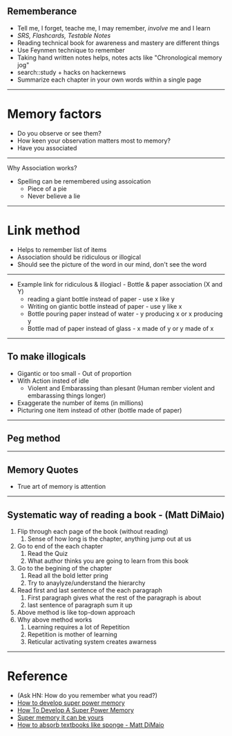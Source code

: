 ## Rememberance
* Tell me, I forget, teache me, I may remember, *involve* me and I learn
* *SRS, Flashcards, Testable Notes*
* Reading technical book for awareness and mastery are different things
* Use Feynmen technique to remember
* Taking hand written notes helps, notes acts like "Chronological memory jog"
* search::study + hacks on hackernews
* Summarize each chapter in your own words within a single page
----
# Memory factors
* Do you observe or see them?
* How keen your observation matters most to memory?
* Have you associated
----
Why Association works?
* Spelling can be remembered using assoication
  * Piece of a pie
  * Never believe a lie
----
# Link method
 * Helps to remember list of items
 * Association should be ridiculous or illogical
 * Should see the picture of the word in our mind, don't see the word
----
* Example link for ridiculous & illogiacl -  Bottle & paper association (X and Y)
  * reading a giant bottle instead of paper   - use x like y
  * Writing on giantic bottle instead of paper - use y like x
  * Bottle pouring paper instead of water - y producing x or x producing y
  * Bottle mad of paper instead of glass - x made of y or y made of x
----
## To make illogicals
* Gigantic or too small - Out of proportion
* With Action insted of idle
  * Violent and Embarassing than plesant (Human rember violent and embarassing things longer)
* Exaggerate the number of items (in millions)
* Picturing one item instead of other (bottle made of paper)
----
## Peg method

----
## Memory Quotes
* True art of memory is attention
----

## Systematic way of reading a book - (Matt DiMaio)

1. Flip through each page of the book (without reading)
    1. Sense of how long is the chapter, anything jump out at us
1. Go to end of the each chapter
    1. Read the Quiz
    1. What author thinks you are going to learn from this book
1. Go to the begining of the chapter
   1. Read all the bold letter pring
   1. Try to anaylyze/understand the hierarchy
1. Read first and last sentence of the each paragraph
   1. First paragraph gives what the rest of the paragraph is about
   1. last sentence of paragraph sum it up
1. Above method is like top-down approach
1. Why above method works
   1. Learning requires a lot of Repetition
   1. Repetition is mother of learning
   1. Reticular activating system creates awarness
----
# Reference
* (Ask HN: How do you remember what you read?)
* [How to develop super power memory](https://archive.org/details/HowToDevelopASUPERPOWERMEMORYHarryLorayne/page/n7)
* [How To Develop A Super Power Memory](http://www.ownways.com/how_to_develop_a_super_power_memory/Contents.html)
* [Super memory it can be yours](https://issuu.com/snehalwankhede/docs/super-memory-it-can-be-yours-)
* [How to absorb textbooks like sponge - Matt DiMaio](https://www.youtube.com/watch?v=nqYmmZKY4sA)  
